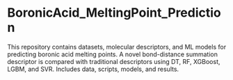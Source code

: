 # BoronicAcid_MeltingPoint_Prediction
This repository contains datasets, molecular descriptors, and ML models for predicting boronic acid melting points. A novel bond-distance summation descriptor is compared with traditional descriptors using DT, RF, XGBoost, LGBM, and SVR. Includes data, scripts, models, and results.
